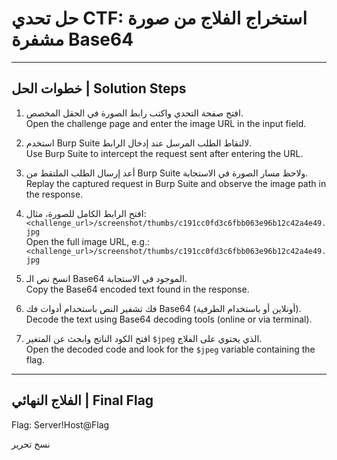 # حل تحدي CTF: استخراج الفلاج من صورة مشفرة Base64

---

## خطوات الحل | Solution Steps

1. افتح صفحة التحدي واكتب رابط الصورة في الحقل المخصص.  
   Open the challenge page and enter the image URL in the input field.

2. استخدم Burp Suite لالتقاط الطلب المرسل عند إدخال الرابط.  
   Use Burp Suite to intercept the request sent after entering the URL.

3. أعد إرسال الطلب الملتقط من Burp Suite ولاحظ مسار الصورة في الاستجابة.  
   Replay the captured request in Burp Suite and observe the image path in the response.

4. افتح الرابط الكامل للصورة، مثال:  
   `<challenge_url>/screenshot/thumbs/c191cc0fd3c6fbb063e96b12c42a4e49.jpg`  
   Open the full image URL, e.g.:  
   `<challenge_url>/screenshot/thumbs/c191cc0fd3c6fbb063e96b12c42a4e49.jpg`

5. انسخ نص الـ Base64 الموجود في الاستجابة.  
   Copy the Base64 encoded text found in the response.

6. فك تشفير النص باستخدام أدوات فك Base64 (أونلاين أو باستخدام الطرفية).  
   Decode the text using Base64 decoding tools (online or via terminal).

7. افتح الكود الناتج وابحث عن المتغير `$jpeg` الذي يحتوي على الفلاج.  
   Open the decoded code and look for the `$jpeg` variable containing the flag.

---

## الفلاج النهائي | Final Flag

Flag: Server!Host@Flag

نسخ
تحرير
